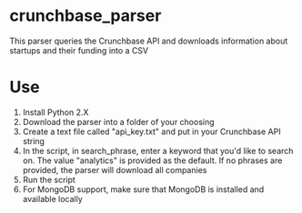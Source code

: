 crunchbase_parser
=================

This parser queries the Crunchbase API and downloads information about startups and their funding into a CSV

Use
=
<ol>
<li>Install Python 2.X
<li>Download the parser into a folder of your choosing
<li>Create a text file called "api_key.txt" and put in your Crunchbase API string
<li>In the script, in search_phrase, enter a keyword that you'd like to search on. The value "analytics" is provided as the default. If no phrases are provided, the parser will download all companies
<li>Run the script
<li>For MongoDB support, make sure that MongoDB is installed and available locally
</ol>
